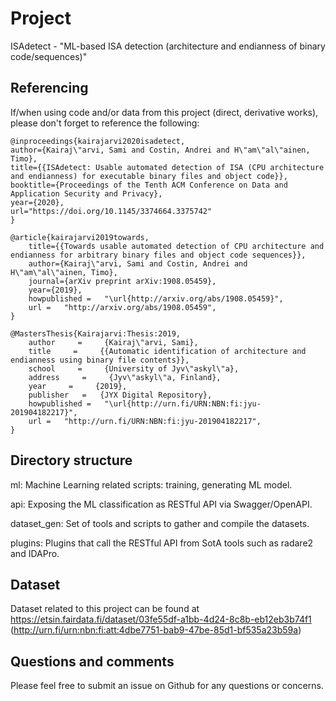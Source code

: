 # Project

ISAdetect - "ML-based ISA detection (architecture and endianness of binary code/sequences)"

## Referencing

If/when using code and/or data from this project (direct, derivative works),
please don't forget to reference the following:

```
@inproceedings{kairajarvi2020isadetect,
author={Kairaj\"arvi, Sami and Costin, Andrei and H\"am\"al\"ainen, Timo},
title={{ISAdetect: Usable automated detection of ISA (CPU architecture and endianness) for executable binary files and object code}},
booktitle={Proceedings of the Tenth ACM Conference on Data and Application Security and Privacy},
year={2020},
url="https://doi.org/10.1145/3374664.3375742"
}
```

```
@article{kairajarvi2019towards,
	title={{Towards usable automated detection of CPU architecture and endianness for arbitrary binary files and object code sequences}},
	author={Kairaj\"arvi, Sami and Costin, Andrei and H\"am\"al\"ainen, Timo},
	journal={arXiv preprint arXiv:1908.05459},
	year={2019},
    howpublished =   "\url{http://arxiv.org/abs/1908.05459}",
    url =   "http://arxiv.org/abs/1908.05459",
}
```
```
@MastersThesis{Kairajarvi:Thesis:2019,
    author     =     {Kairaj\"arvi, Sami},
    title     =     {{Automatic identification of architecture and endianness using binary file contents}},
    school     =     {University of Jyv\"askyl\"a},
    address     =     {Jyv\"askyl\"a, Finland},
    year     =     {2019},
    publisher   =   {JYX Digital Repository},
    howpublished =   "\url{http://urn.fi/URN:NBN:fi:jyu-201904182217}",
    url =   "http://urn.fi/URN:NBN:fi:jyu-201904182217",
}
```

## Directory structure

ml: Machine Learning related scripts: training, generating ML model.

api: Exposing the ML classification as RESTful API via Swagger/OpenAPI.

dataset_gen: Set of tools and scripts to gather and compile the datasets.

plugins: Plugins that call the RESTful API from SotA tools such as radare2 and IDAPro.

## Dataset

Dataset related to this project can be found at https://etsin.fairdata.fi/dataset/03fe55df-a1bb-4d24-8c8b-eb12eb3b74f1 (http://urn.fi/urn:nbn:fi:att:4dbe7751-bab9-47be-85d1-bf535a23b59a)

## Questions and comments

Please feel free to submit an issue on Github for any questions or concerns.
